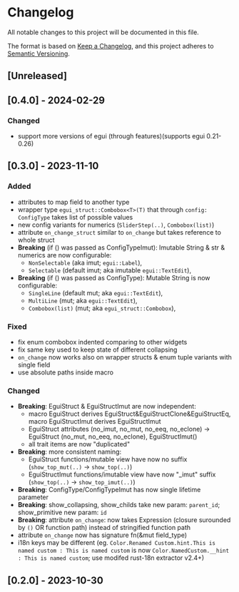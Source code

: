 # Changelog

All notable changes to this project will be documented in this file.

The format is based on [Keep a Changelog](https://keepachangelog.com/en/1.0.0/),
and this project adheres to [Semantic Versioning](https://semver.org/spec/v2.0.0.html).

## [Unreleased]

## [0.4.0] - 2024-02-29

### Changed

- support more versions of egui (through features)(supports egui 0.21-0.26)

## [0.3.0] - 2023-11-10

### Added

- attributes to map field to another type
- wrapper type `egui_struct::Combobox<T>(T)` that through `config: ConfigType` takes list of possible values
- new config variants for numerics (`SliderStep(..)`, `Combobox(list)`)
- attribute `on_change_struct` similar to `on_change` but takes reference to whole struct
- **Breaking** (if () was passed as ConfigTypeImut): Imutable String & str & numerics are now configurable:
  - `NonSelectable` (aka imut; `egui::Label`),
  - `Selectable` (default imut; aka imutable `egui::TextEdit`),
- **Breaking** (if () was passed as ConfigType): Mutable String is now configurable:
  - `SingleLine` (default mut; aka `egui::TextEdit`),
  - `MultiLine` (mut; aka `egui::TextEdit`),
  - `Combobox(list)` (mut; aka `egui_struct::Combobox`),

### Fixed

- fix enum combobox indented comparing to other widgets
- fix same key used to keep state of different collapsing
- `on_change` now works also on wrapper structs & enum tuple variants with single field
- use absolute paths inside macro

### Changed

- **Breaking**: EguiStruct & EguiStructImut are now independent:
  - macro EguiStruct derives EguiStruct&EguiStructClone&EguiStructEq, macro EguiStructImut derives EguiStructImut
  - EguiStruct attributes (no_imut, no_mut, no_eeq, no_eclone) -> EguiStruct (no_mut, no_eeq, no_eclone), EguiStructImut()
  - all trait items are now "duplicated"
- **Breaking**: more consistent naming:
  - EguiStruct functions/mutable view have now no suffix (`show_top_mut(..)` -> `show_top(..)`)
  - EguiStructImut functions/imutable view have now "_imut" suffix (`show_top(..)` -> `show_top_imut(..)`)
- **Breaking**: ConfigType/ConfigTypeImut has now single lifetime parameter
- **Breaking**: show_collapsing, show_childs take new param: `parent_id`; show_primitive new param: `id`
- **Breaking**: attribute `on_change`: now takes Expression (closure surounded by `()` OR function path) instead of stringified function path
- attribute `on_change` now has signature fn(&mut field_type)
- i18n keys may be different (eg. `Color.Renamed Custom.hint.This is named custom : This is named custom` is now `Color.NamedCustom.__hint : This is named custom`; use modifed rust-18n extractor v2.4+)

## [0.2.0] - 2023-10-30

